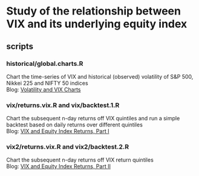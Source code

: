 # Study of the relationship between VIX and its underlying equity index

## scripts
### historical/global.charts.R
Chart the time-series of VIX and historical (observed) volatility of S&P 500, Nikkei 225 and NIFTY 50 indices\
Blog: [Volatility and VIX Charts](https://stockviz.biz/2018/11/09/volatility-and-vix-charts/)

### vix/returns.vix.R and vix/backtest.1.R
Chart the subsequent n-day returns off VIX quintiles and run a simple backtest based on daily returns over different quintiles\
Blog: [VIX and Equity Index Returns, Part I](https://stockviz.biz/2018/11/12/vix-and-equity-index-returns-part-i/)

### vix2/returns.vix.R and vix2/backtest.2.R
Chart the subsequent n-day returns off VIX return quintiles\
Blog: [VIX and Equity Index Returns, Part II](https://stockviz.biz/2018/11/13/vix-and-equity-index-returns-part-ii/)
